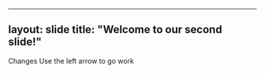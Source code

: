 ----
layout: slide
title: "Welcome to our second slide!"
----
Changes 
Use the left arrow to go work
